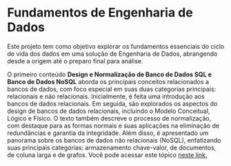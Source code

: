 # Fundamentos de Engenharia de Dados

Este projeto tem como objetivo explorar os fundamentos essenciais do ciclo de vida dos dados em uma solução de Engenharia de Dados, 
abrangendo desde a origem até o preparo final para análise.

O primeiro conteúdo **Design e Normalização de Banco de Dados SQL e Banco de Dados NoSQL** aborda os principais conceitos relacionados a bancos de dados, 
com foco especial em suas duas categorias principais: relacionais e não relacionais. 
Inicialmente, é feita uma introdução aos bancos de dados relacionais. Em seguida, são explorados os aspectos do design de bancos de dados relacionais, 
incluindo o Modelo Conceitual, Lógico e Físico. O texto também descreve o processo de normalização, com destaque para as formas normais e suas aplicações na eliminação de redundâncias 
e garantia da integridade. Além disso, é apresentado um panorama sobre os bancos de dados não relacionais (NoSQL), enfatizando suas principais categorias: 
armazenamento chave-valor, de documentos, de coluna larga e de grafos. Você pode acessar este tópico [neste link.](https://github.com/leticiadluz/fundamentos_eng_dados/blob/main/1_bancodedados_relacionais_nrelacionais.pdf)
